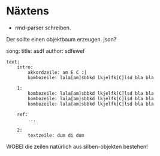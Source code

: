 Näxtens
=======

- rmd-parser schreiben.

Der sollte einen objektbaum erzeugen. json?

song:
    title: asdf
    author: sdfewef

    text:
        intro:
            akkordzeile: am E C :|
            kombozeile: lala[am]sbbkd lkjelfk[C]lsd bla bla

        1:
            kombozeile: lala[am]sbbkd lkjelfk[C]lsd bla bla
            kombozeile: lala[am]sbbkd lkjelfk[C]lsd bla bla
            kombozeile: lala[am]sbbkd lkjelfk[C]lsd bla bla

        ref:
            ...

        2:
            textzeile: dum di dum

WOBEI
    die zeilen natürlich aus silben-objekten bestehen!







